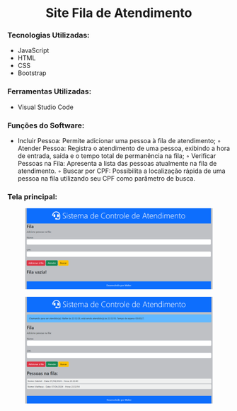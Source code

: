 # <h1 align="center">Site Fila de Atendimento</h1>

### Tecnologias Utilizadas:
* JavaScript
* HTML
* CSS
* Bootstrap

### Ferramentas Utilizadas:
* Visual Studio Code

### Funções do Software:
* Incluir Pessoa: Permite adicionar uma pessoa à fila de atendimento;
◦ Atender Pessoa: Registra o atendimento de uma pessoa, exibindo a hora de entrada, saída e o tempo total de permanência na fila;
◦ Verificar Pessoas na Fila: Apresenta a lista das pessoas atualmente na fila de atendimento.
◦ Buscar por CPF: Possibilita a localização rápida de uma pessoa na fila utilizando seu CPF como parâmetro de busca.

### Tela principal:

<figure>
  <img src="assets/tela_1.png" alt="Tela Principal 1">
</figure>
<figure>
  <img src="assets/tela_2.png" alt="Tela Principal 2">
</figure>
